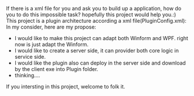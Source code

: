 If there is a xml file for you and ask you to build up a application, how do you to do this impossible task? hopefully this project would help you.:)
<br/>
This project is a plugin architecture according a xml file(PluginConfig.xml):<br/>
In my consider, here are my propose: 
<ul>
	<li>I would like to make this project can adapt both Winform and WPF. right now is just adapt the Winform.</li>
	<li>I would like to create a server side, it can provider both core logic in service side.</li>
   <li>I would like the plugin also can deploy in the server side and download by the client exe into Plugin folder.</li>
	<li>thinking....</li>
</ul>

If you intersting in this project, welcome to folk it. 

